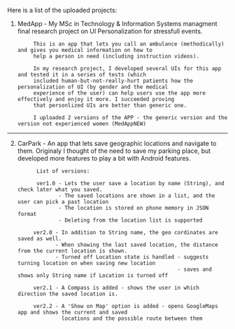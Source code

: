 Here is a list of the uploaded projects:

1) MedApp - My MSc in Technology & Information Systems managment final research project on UI Personalization for                    stressfull events.
            
            This is an app that lets you call an ambulance (methodically) and gives you medical information on how to
            help a person in need (including instruction videos). 
            
            In my research project, I developed several UIs for this app and tested it in a series of tests (which
            included human-but-not-really-hurt patients how the personalization of UI (by gender and the medical
            experience of the user) can help users use the app more effectively and enjoy it more. I succeeded proving
            that personlized UIs are better than generic one.
            
            I uploaded 2 versions of the APP - the generic version and the version not experienced women (MedAppNEW)
*******************************************************************************************************            
            
2) CarPark - An app that lets save geographic locations and navigate to them. 
             Originaly I thought of the need to save my parking place, but developed more features to play a bit with
             Android features.
             
             List of versions:
             
             ver1.0 - Lets the user save a location by name (String), and check later what you saved.
                    - The saved locations are shown in a list, and the user can pick a past location
                    - The location is stored on phone memory in JSON format
                    - Deleting from the location list is supported
            
            ver2.0 - In addition to String name, the geo cordinates are saved as well.
                   - When showing the last saved location, the distance from the current location is shown.
                   - Turned off Location state is handled - suggests turning location on when saving new location
                                                          - saves and shows only String name if Location is turned off
                                                          
            ver2.1 - A Compass is added - shows the user in which direction the saved location is.
            
            ver2.2 - A 'Show on Map' option is added - opens GoogleMaps app and shows the current and saved          
                     locations and the possible route between them
            
                        

